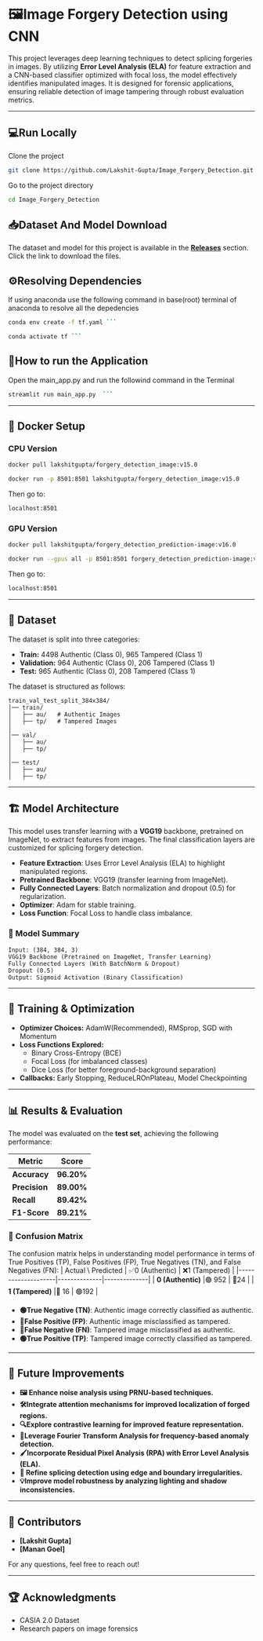 #  🖼️Image Forgery Detection using CNN
This project leverages deep learning techniques to detect splicing forgeries in images. By utilizing **Error Level Analysis (ELA)** for feature extraction and a CNN-based classifier optimized with focal loss, the model effectively identifies manipulated images. It is designed for forensic applications, ensuring reliable detection of image tampering through robust evaluation metrics.

---

##  💻Run Locally

Clone the project

```bash
git clone https://github.com/Lakshit-Gupta/Image_Forgery_Detection.git
```

Go to the project directory

```bash
cd Image_Forgery_Detection
```


## 📥Dataset And Model Download
The dataset and model for this project is available in the **[Releases](https://github.com/Lakshit-Gupta/Image_Forgery_Detection/releases)** section. Click the link to download the files.  

## ⚙️Resolving Dependencies
If using anaconda use the following command in base(root) terminal of anaconda to resolve all the depedencies
```bash
conda env create -f tf.yaml ```
```
```bash
conda activate tf ```
```
## 🚀How to run the Application
Open the main_app.py and run the followind command in the Terminal
```bash
streamlit run main_app.py  ```
``` 
---
 
##  🐳 **Docker Setup**

### CPU Version

```bash
docker pull lakshitgupta/forgery_detection_image:v15.0
```
```bash
docker run -p 8501:8501 lakshitgupta/forgery_detection_image:v15.0
```
Then go to:
```bash
localhost:8501
```
### GPU Version

```bash
docker pull lakshitgupta/forgery_detection_prediction-image:v16.0
```
```bash
docker run --gpus all -p 8501:8501 forgery_detection_prediction-image:v16.0
```
Then go to:
```bash
localhost:8501
```

---
## 📂 Dataset

The dataset is split into three categories:

- **Train:** 4498 Authentic (Class 0), 965 Tampered (Class 1)
- **Validation:** 964 Authentic (Class 0), 206 Tampered (Class 1)
- **Test:** 965 Authentic (Class 0), 208 Tampered (Class 1)

The dataset is structured as follows:

```
train_val_test_split_384x384/
│── train/
│   ├── au/   # Authentic Images
│   ├── tp/   # Tampered Images
│
│── val/
│   ├── au/
│   ├── tp/
│
│── test/
│   ├── au/
│   ├── tp/
```




---

## 🏗️ Model Architecture

This model uses transfer learning with a **VGG19** backbone, pretrained on ImageNet, to extract features from images. The final classification layers are customized for splicing forgery detection.

- **Feature Extraction**: Uses Error Level Analysis (ELA) to highlight manipulated regions.
- **Pretrained Backbone**: VGG19 (transfer learning from ImageNet).
- **Fully Connected Layers**: Batch normalization and dropout (0.5) for regularization.
- **Optimizer**: Adam for stable training.
- **Loss Function**: Focal Loss to handle class imbalance.
### 🔹 Model Summary

```
Input: (384, 384, 3)
VGG19 Backbone (Pretrained on ImageNet, Transfer Learning)
Fully Connected Layers (With BatchNorm & Dropout)
Dropout (0.5)
Output: Sigmoid Activation (Binary Classification)
```

---

## 🎯 Training & Optimization

- **Optimizer Choices:** AdamW(Recommended), RMSprop, SGD with Momentum
- **Loss Functions Explored:**
  - Binary Cross-Entropy (BCE)
  - Focal Loss (for imbalanced classes)
  - Dice Loss (for better foreground-background separation)
- **Callbacks:** Early Stopping, ReduceLROnPlateau, Model Checkpointing

---

## 📊 Results & Evaluation  

The model was evaluated on the **test set**, achieving the following performance:  

| Metric         | Score  |
|---------------|--------|
| **Accuracy**  | **96.20%** |
| **Precision** | **89.00%** |
| **Recall**    | **89.42%** |
| **F1-Score**  | **89.21%** |

### 📌 Confusion Matrix  
The confusion matrix helps in understanding model performance in terms of True Positives (TP), False Positives (FP), True Negatives (TN), and False Negatives (FN):
| Actual \ Predicted | ✅0 (Authentic) | ❌1 (Tampered) |
|--------------------|--------------|--------------|
| **0 (Authentic)** |🟢 952           | 🔴24           |
| **1 (Tampered)**  |🔴 16           | 🟢192           |

- **🟢True Negative (TN)**: Authentic image correctly classified as authentic.  
- **🔴False Positive (FP)**: Authentic image misclassified as tampered.  
- **🔴False Negative (FN)**: Tampered image misclassified as authentic.  
- **🟢True Positive (TP)**: Tampered image correctly classified as tampered. 
---
## 📌 Future Improvements  

- **🖼️ Enhance noise analysis using PRNU-based techniques.**  
- **🛠️Integrate attention mechanisms for improved localization of forged regions.**  
- **🔍Explore contrastive learning for improved feature representation.**  
- **📡Leverage Fourier Transform Analysis for frequency-based anomaly detection.**  
- **🖌️Incorporate Residual Pixel Analysis (RPA) with Error Level Analysis (ELA).**  
- **🧩 Refine splicing detection using edge and boundary irregularities.**  
- **💡Improve model robustness by analyzing lighting and shadow inconsistencies.**  

---

## 🤝 Contributors

- **[Lakshit Gupta]**
- **[Manan Goel]**

For any questions, feel free to reach out!

---

## 🏆 Acknowledgments

- CASIA 2.0 Dataset
- Research papers on image forensics

